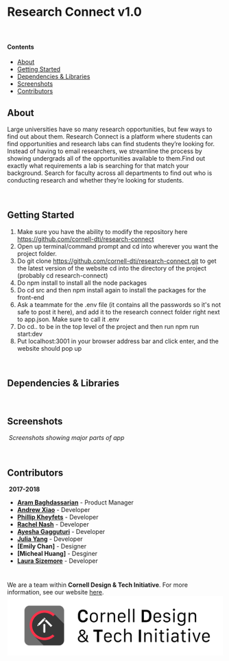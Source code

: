 # Research Connect v1.0

​
#### Contents
  - [About](#about)
  - [Getting Started](#getting-started)
  - [Dependencies & Libraries](#dependencies--libraries)
  - [Screenshots](#screenshots)
  - [Contributors](#contributors)
​
## About
Large universities have so many research opportunities, but few ways to find out about them. Research Connect is a platform where students can find opportunities and research labs can find students they’re looking for. Instead of having to email researchers, we streamline the process by showing undergrads all of the opportunities available to them.Find out exactly what requirements a lab is searching for that match your background. Search for faculty across all departments to find out who is conducting research and whether they’re looking for students.

​
## Getting Started
1. Make sure you have the ability to modify the repository here https://github.com/cornell-dti/research-connect
2. Open up terminal/command prompt and cd into wherever you want the project folder.
3. Do git clone https://github.com/cornell-dti/research-connect.git to get the latest version of the website
cd into the directory of the project  (probably cd research-connect)
4. Do npm install to install all the node packages
5. Do cd src and then npm install again to install the packages for the front-end
6. Ask a teammate for the .env file (it contains all the passwords so it's not safe to post it here), and add it to the research connect folder right next to app.json. Make sure to call it .env
7. Do cd.. to be in the top level of the project and then run npm run start:dev
8. Put localhost:3001 in your browser address bar and click enter, and the website should pop up


​
## Dependencies & Libraries



​
## Screenshots
​
_Screenshots showing major parts of app_
​

​
## Contributors
​
**2017-2018**
 * **[Aram Baghdassarian](https://github.com/abagh0703)** - Product Manager
 * **[Andrew Xiao](https://github.com/Andrewxzn)** - Developer
 * **[Phillip Kheyfets](https://github.com/kheyfets)** - Developer
 * **[Rachel Nash](https://github.com/rsn55)** - Developer
 * **[Ayesha Gagguturi](https://github.com/Ayesha34)** - Developer
 * **[Julia Yang](https://github.com/juliayangg)**  - Developer
 * **[Emily Chan]** - Designer
 * **[Micheal Huang]** - Desginer
 * **[Laura Sizemore]()**  - Developer
​

#
We are a team within **Cornell Design & Tech Initiative**. For more information, see our website [here](https://cornelldti.org/).
<img src="https://raw.githubusercontent.com/cornell-dti/design/master/Branding/Wordmark/Dark%20Text/Transparent/Wordmark-Dark%20Text-Transparent%403x.png">
​
